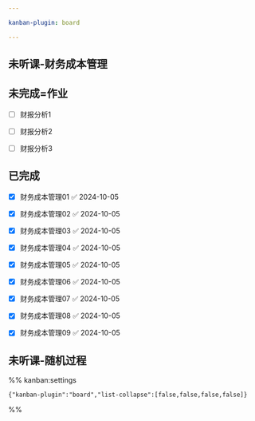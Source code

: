 ```yaml
---

kanban-plugin: board

---
```


## 未听课-财务成本管理



## 未完成=作业

- [ ] 财报分析1
- [ ] 财报分析2
- [ ] 财报分析3


## 已完成

- [x] 财务成本管理01 ✅ 2024-10-05
- [x] 财务成本管理02 ✅ 2024-10-05
- [x] 财务成本管理03 ✅ 2024-10-05
- [x] 财务成本管理04 ✅ 2024-10-05
- [x] 财务成本管理05 ✅ 2024-10-05
- [x] 财务成本管理06 ✅ 2024-10-05
- [x] 财务成本管理07 ✅ 2024-10-05
- [x] 财务成本管理08 ✅ 2024-10-05
- [x] 财务成本管理09 ✅ 2024-10-05


## 未听课-随机过程





%% kanban:settings
```
{"kanban-plugin":"board","list-collapse":[false,false,false,false]}
```
%%